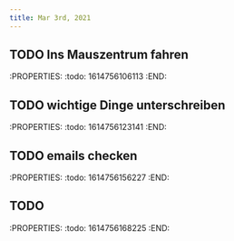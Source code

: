 ```yaml
---
title: Mar 3rd, 2021
---
```


## TODO Ins Mauszentrum fahren
:PROPERTIES:
:todo: 1614756106113
:END:
## TODO  wichtige Dinge unterschreiben
:PROPERTIES:
:todo: 1614756123141
:END:
## TODO emails checken
:PROPERTIES:
:todo: 1614756156227
:END:
## TODO 
:PROPERTIES:
:todo: 1614756168225
:END:
